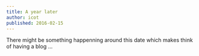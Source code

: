 ```yaml
---
title: A year later
author: icot
published: 2016-02-15
---
```


There might be something happenning around this date which makes think
of having a blog ...

